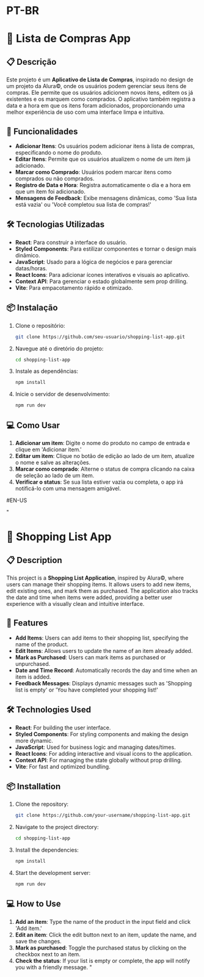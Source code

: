 
# PT-BR
# 🛒 Lista de Compras App

## 📋 Descrição
Este projeto é um **Aplicativo de Lista de Compras**, inspirado no design de um projeto da Alura©, onde os usuários podem gerenciar seus itens de compras. Ele permite que os usuários adicionem novos itens, editem os já existentes e os marquem como comprados. O aplicativo também registra a data e a hora em que os itens foram adicionados, proporcionando uma melhor experiência de uso com uma interface limpa e intuitiva.

## 🚀 Funcionalidades

- **Adicionar Itens**: Os usuários podem adicionar itens à lista de compras, especificando o nome do produto.
- **Editar Itens**: Permite que os usuários atualizem o nome de um item já adicionado.
- **Marcar como Comprado**: Usuários podem marcar itens como comprados ou não comprados.
- **Registro de Data e Hora**: Registra automaticamente o dia e a hora em que um item foi adicionado.
- **Mensagens de Feedback**: Exibe mensagens dinâmicas, como 'Sua lista está vazia' ou 'Você completou sua lista de compras!'

## 🛠️ Tecnologias Utilizadas

- **React**: Para construir a interface do usuário.
- **Styled Components**: Para estilizar componentes e tornar o design mais dinâmico.
- **JavaScript**: Usado para a lógica de negócios e para gerenciar datas/horas.
- **React Icons**: Para adicionar ícones interativos e visuais ao aplicativo.
- **Context API**: Para gerenciar o estado globalmente sem prop drilling.
- **Vite**: Para empacotamento rápido e otimizado.

## 📦 Instalação

1. Clone o repositório:
    ```bash
    git clone https://github.com/seu-usuario/shopping-list-app.git
    ```

2. Navegue até o diretório do projeto:
    ```bash
    cd shopping-list-app
    ```

3. Instale as dependências:
    ```bash
    npm install
    ```

4. Inicie o servidor de desenvolvimento:
    ```bash
    npm run dev
    ```

## 💻 Como Usar

1. **Adicionar um item**: Digite o nome do produto no campo de entrada e clique em 'Adicionar item.'
2. **Editar um item**: Clique no botão de edição ao lado de um item, atualize o nome e salve as alterações.
3. **Marcar como comprado**: Alterne o status de compra clicando na caixa de seleção ao lado de um item.
4. **Verificar o status**: Se sua lista estiver vazia ou completa, o app irá notificá-lo com uma mensagem amigável.


#EN-US

" 
# 🛒 Shopping List App

## 📋 Description
This project is a **Shopping List Application**, inspired by Alura©, where users can manage their shopping items. It allows users to add new items, edit existing ones, and mark them as purchased. The application also tracks the date and time when items were added, providing a better user experience with a visually clean and intuitive interface.

## 🚀 Features

- **Add Items**: Users can add items to their shopping list, specifying the name of the product.
- **Edit Items**: Allows users to update the name of an item already added.
- **Mark as Purchased**: Users can mark items as purchased or unpurchased.
- **Date and Time Record**: Automatically records the day and time when an item is added.
- **Feedback Messages**: Displays dynamic messages such as 'Shopping list is empty' or 'You have completed your shopping list!'

## 🛠️ Technologies Used

- **React**: For building the user interface.
- **Styled Components**: For styling components and making the design more dynamic.
- **JavaScript**: Used for business logic and managing dates/times.
- **React Icons**: For adding interactive and visual icons to the application.
- **Context API**: For managing the state globally without prop drilling.
- **Vite**: For fast and optimized bundling.

## 📦 Installation

1. Clone the repository:
    ```bash
    git clone https://github.com/your-username/shopping-list-app.git
    ```

2. Navigate to the project directory:
    ```bash
    cd shopping-list-app
    ```

3. Install the dependencies:
    ```bash
    npm install
    ```

4. Start the development server:
    ```bash
    npm run dev
    ```

## 💻 How to Use

1. **Add an item**: Type the name of the product in the input field and click 'Add item.'
2. **Edit an item**: Click the edit button next to an item, update the name, and save the changes.
3. **Mark as purchased**: Toggle the purchased status by clicking on the checkbox next to an item.
4. **Check the status**: If your list is empty or complete, the app will notify you with a friendly message.
"

